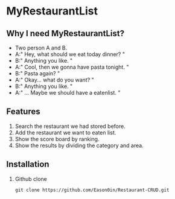 # MyRestaurantList

## Why I need MyRestaurantList?
* Two person A and B.
* A:" Hey, what should we eat today dinner? "
* B:" Anything you like. "
* A:" Cool, then we gonna have pasta tonight. "
* B:" Pasta again? "
* A:" Okay... what do you want? "
* B:" Anything you like. "
* A:" ... Maybe we should have a eatenlist. "

## Features
1. Search the restaurant we had stored before.
2. Add the restaurant we want to eaten list.
3. Show the score board by ranking.
4. Show the results by dividing the category and area.

## Installation
1. Github clone

    `git clone https://github.com/Eason0in/Restaurant-CRUD.git`
